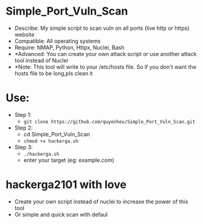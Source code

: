 # Simple_Port_Vuln_Scan
- Describe: My simple script to scan vuln on all ports (live http or https) website
- Compatible: All operating systems
- Require: NMAP, Python, Httpx, Nuclei, Bash
- *Advanced: You can create your own attack script or use another attack tool instead of Nuclei
- *Note: This tool will write to your /etc/hosts file. So if you don't want the hosts file to be long,pls clean it

# Use: 
- Step 1: 
  + ``` git clone https://github.com/quyenheu/Simple_Port_Vuln_Scan.git ```
- Step 2:
  + cd Simple_Port_Vuln_Scan
  + ``` chmod +x hackerga.sh ```
- Step 3:
  + ``` ./hackerga.sh ```
  + enter your target (eg: example.com)
 
# hackerga2101 with love 
- Create your own script instead of nuclei to increase the power of this tool
- Or simple and quick scan with defaul 
